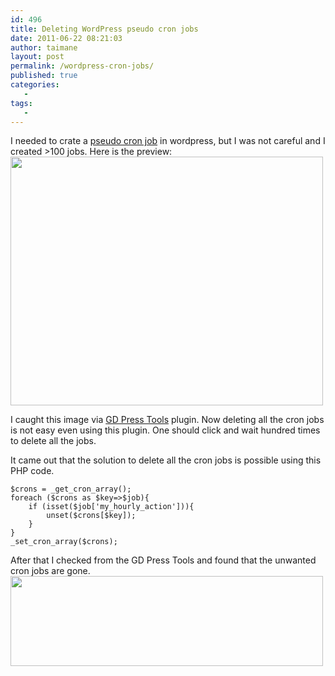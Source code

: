 ```yaml
---
id: 496
title: Deleting WordPress pseudo cron jobs
date: 2011-06-22 08:21:03
author: taimane
layout: post
permalink: /wordpress-cron-jobs/
published: true
categories:
   -
tags:
   -
---
```

I needed to crate a <a href="http://codex.wordpress.org/Function_Reference/wp_schedule_event">pseudo cron job</a> in wordpress, but I was not careful and I created >100 jobs. Here is the preview:
<img src="https://programming-review.com/wp-content/uploads/2011/06/cronscheduler-e1308729303177.png" alt="" title="cronscheduler" width="500" height="398" class="alignnone size-full wp-image-497" />

I caught this image via <a href="http://wordpress.org/extend/plugins/gd-press-tools/">GD Press Tools</a> plugin. Now deleting all the cron jobs is not easy even using this plugin. One should click and wait hundred times to delete all the jobs.

It came out that the solution to delete all the cron jobs is possible using this PHP code.
```
$crons = _get_cron_array();
foreach ($crons as $key=>$job){
	if (isset($job['my_hourly_action'])){
		unset($crons[$key]);			
	}
}	
_set_cron_array($crons);
```
After that I checked from the GD Press Tools and found that the unwanted cron jobs are gone.
<img src="https://programming-review.com/wp-content/uploads/2011/06/pseudocron1-e1308731005309.png" alt="" title="pseudocron" width="500" height="144" class="alignnone size-full wp-image-502" />
  

